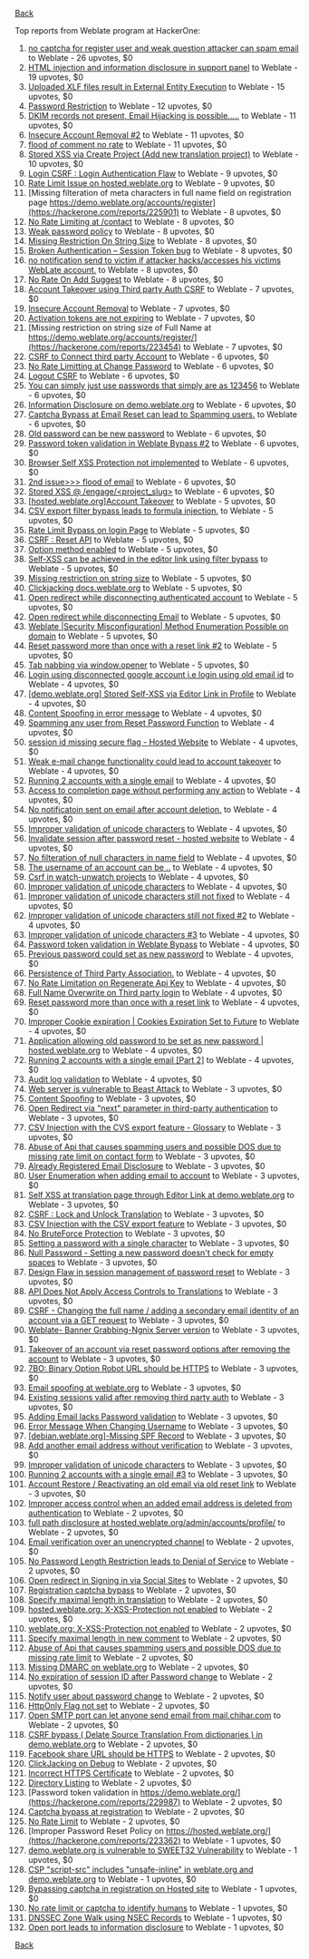 [Back](../README.md)

Top reports from Weblate program at HackerOne:

1. [no captcha for register user and weak question attacker can spam email](https://hackerone.com/reports/236398) to Weblate - 26 upvotes, $0
2. [HTML injection and information disclosure in support panel](https://hackerone.com/reports/634312) to Weblate - 19 upvotes, $0
3. [Uploaded XLF files result in External Entity Execution](https://hackerone.com/reports/232614) to Weblate - 15 upvotes, $0
4. [Password Restriction](https://hackerone.com/reports/229920) to Weblate - 12 upvotes, $0
5. [DKIM records not present, Email Hijacking is possible.....](https://hackerone.com/reports/253926) to Weblate - 11 upvotes, $0
6. [Insecure Account Removal #2](https://hackerone.com/reports/229532) to Weblate - 11 upvotes, $0
7. [flood of comment no rate](https://hackerone.com/reports/404035) to Weblate - 11 upvotes, $0
8. [Stored XSS via Create Project (Add new translation project)](https://hackerone.com/reports/610219) to Weblate - 10 upvotes, $0
9. [Login CSRF : Login Authentication Flaw](https://hackerone.com/reports/229528) to Weblate - 9 upvotes, $0
10. [Rate Limit Issue on hosted.weblate.org](https://hackerone.com/reports/229825) to Weblate - 9 upvotes, $0
11. [Missing filteration of meta characters in full name field on registration page https://demo.weblate.org/accounts/register](https://hackerone.com/reports/225901) to Weblate - 8 upvotes, $0
12. [No Rate Limiting at /contact](https://hackerone.com/reports/229511) to Weblate - 8 upvotes, $0
13. [Weak password policy](https://hackerone.com/reports/224572) to Weblate - 8 upvotes, $0
14. [Missing Restriction On String Size](https://hackerone.com/reports/257376) to Weblate - 8 upvotes, $0
15. [Broken Authentication – Session Token bug](https://hackerone.com/reports/400826) to Weblate - 8 upvotes, $0
16. [no notification send to victim if attacker hacks/accesses his victims WebLate account.](https://hackerone.com/reports/282772) to Weblate - 8 upvotes, $0
17. [No Rate On Add Suggest](https://hackerone.com/reports/481654) to Weblate - 8 upvotes, $0
18. [Account Takeover using Third party Auth CSRF](https://hackerone.com/reports/225653) to Weblate - 7 upvotes, $0
19. [Insecure Account Removal](https://hackerone.com/reports/223355) to Weblate - 7 upvotes, $0
20. [Activation tokens are not expiring](https://hackerone.com/reports/223339) to Weblate - 7 upvotes, $0
21. [Missing restriction on string size of Full Name at https://demo.weblate.org/accounts/register/](https://hackerone.com/reports/223454) to Weblate - 7 upvotes, $0
22. [CSRF to Connect third party Account](https://hackerone.com/reports/225100) to Weblate - 6 upvotes, $0
23. [No Rate Limitting at Change Password](https://hackerone.com/reports/223694) to Weblate - 6 upvotes, $0
24. [Logout CSRF](https://hackerone.com/reports/223329) to Weblate - 6 upvotes, $0
25. [You can simply just use passwords that simply are as 123456](https://hackerone.com/reports/223374) to Weblate - 6 upvotes, $0
26. [Information Disclosure on demo.weblate.org](https://hackerone.com/reports/229620) to Weblate - 6 upvotes, $0
27. [Captcha Bypass at Email Reset can lead to Spamming users.](https://hackerone.com/reports/229541) to Weblate - 6 upvotes, $0
28. [Old password can be new password](https://hackerone.com/reports/229577) to Weblate - 6 upvotes, $0
29. [Password token validation in Weblate Bypass #2](https://hackerone.com/reports/244287) to Weblate - 6 upvotes, $0
30. [Browser Self XSS Protection not implemented](https://hackerone.com/reports/400781) to Weblate - 6 upvotes, $0
31. [2nd issue&gt;&gt;&gt; flood of email](https://hackerone.com/reports/404713) to Weblate - 6 upvotes, $0
32. [Stored XSS @ /engage/&lt;project_slug&gt;](https://hackerone.com/reports/472391) to Weblate - 6 upvotes, $0
33. [[hosted.weblate.org]Account Takeover](https://hackerone.com/reports/223637) to Weblate - 5 upvotes, $0
34. [CSV export filter bypass leads to formula injection.](https://hackerone.com/reports/223999) to Weblate - 5 upvotes, $0
35. [Rate Limit Bypass on login Page](https://hackerone.com/reports/224460) to Weblate - 5 upvotes, $0
36. [CSRF : Reset API](https://hackerone.com/reports/223333) to Weblate - 5 upvotes, $0
37. [Option method enabled](https://hackerone.com/reports/230194) to Weblate - 5 upvotes, $0
38. [Self-XSS can be achieved in the editor link using filter bypass](https://hackerone.com/reports/229735) to Weblate - 5 upvotes, $0
39. [Missing restriction on string size](https://hackerone.com/reports/229796) to Weblate - 5 upvotes, $0
40. [Clickjacking docs.weblate.org](https://hackerone.com/reports/223391) to Weblate - 5 upvotes, $0
41. [Open redirect while disconnecting authenticated account](https://hackerone.com/reports/224317) to Weblate - 5 upvotes, $0
42. [Open redirect while disconnecting Email](https://hackerone.com/reports/238117) to Weblate - 5 upvotes, $0
43. [Weblate |Security Misconfiguration| Method Enumeration Possible on domain](https://hackerone.com/reports/230648) to Weblate - 5 upvotes, $0
44. [Reset password more than once with a reset link #2](https://hackerone.com/reports/245450) to Weblate - 5 upvotes, $0
45. [Tab nabbing via window.opener](https://hackerone.com/reports/403891) to Weblate - 5 upvotes, $0
46. [Login using disconnected google account i.e login using old email id](https://hackerone.com/reports/223427) to Weblate - 4 upvotes, $0
47. [[demo.weblate.org] Stored Self-XSS via Editor Link in Profile](https://hackerone.com/reports/223331) to Weblate - 4 upvotes, $0
48. [Content Spoofing in error message](https://hackerone.com/reports/223456) to Weblate - 4 upvotes, $0
49. [Spamming any user from Reset Password Function](https://hackerone.com/reports/223525) to Weblate - 4 upvotes, $0
50. [session id missing secure flag - Hosted Website](https://hackerone.com/reports/224379) to Weblate - 4 upvotes, $0
51. [Weak e-mail change functionality could lead to account takeover](https://hackerone.com/reports/223461) to Weblate - 4 upvotes, $0
52. [Running 2 accounts with a single email](https://hackerone.com/reports/224072) to Weblate - 4 upvotes, $0
53. [Access to completion page without performing any action](https://hackerone.com/reports/223846) to Weblate - 4 upvotes, $0
54. [No notificatoin sent on email after account deletion.](https://hackerone.com/reports/229909) to Weblate - 4 upvotes, $0
55. [Improper validation of unicode characters](https://hackerone.com/reports/229483) to Weblate - 4 upvotes, $0
56. [Invalidate session after password reset - hosted website](https://hackerone.com/reports/224362) to Weblate - 4 upvotes, $0
57. [No filteration of null characters in name field](https://hackerone.com/reports/242945) to Weblate - 4 upvotes, $0
58. [The username of an account can be ..](https://hackerone.com/reports/243609) to Weblate - 4 upvotes, $0
59. [Csrf in watch-unwatch projects](https://hackerone.com/reports/229405) to Weblate - 4 upvotes, $0
60. [Improper validation of unicode characters](https://hackerone.com/reports/242171) to Weblate - 4 upvotes, $0
61. [Improper validation of unicode characters still not fixed](https://hackerone.com/reports/241596) to Weblate - 4 upvotes, $0
62. [Improper validation of unicode characters still not fixed #2](https://hackerone.com/reports/243611) to Weblate - 4 upvotes, $0
63. [Improper validation of unicode characters #3](https://hackerone.com/reports/243635) to Weblate - 4 upvotes, $0
64. [Password token validation in Weblate Bypass](https://hackerone.com/reports/243842) to Weblate - 4 upvotes, $0
65. [Previous password could set as new password](https://hackerone.com/reports/243616) to Weblate - 4 upvotes, $0
66. [Persistence of Third Party Association.](https://hackerone.com/reports/241623) to Weblate - 4 upvotes, $0
67. [No Rate Limitation on Regenerate Api Key](https://hackerone.com/reports/243619) to Weblate - 4 upvotes, $0
68. [Full Name Overwrite on Third party login](https://hackerone.com/reports/241598) to Weblate - 4 upvotes, $0
69. [Reset password more than once with a reset link](https://hackerone.com/reports/243594) to Weblate - 4 upvotes, $0
70. [Improper Cookie expiration | Cookies Expiration Set to Future](https://hackerone.com/reports/232306) to Weblate - 4 upvotes, $0
71. [Application allowing old password to be set as new password | hosted.weblate.org](https://hackerone.com/reports/264934) to Weblate - 4 upvotes, $0
72. [Running 2 accounts with a single email [Part 2]](https://hackerone.com/reports/241608) to Weblate - 4 upvotes, $0
73. [Audit log validation](https://hackerone.com/reports/296632) to Weblate - 4 upvotes, $0
74. [Web server is vulnerable to Beast Attack](https://hackerone.com/reports/223350) to Weblate - 3 upvotes, $0
75. [Content Spoofing](https://hackerone.com/reports/223630) to Weblate - 3 upvotes, $0
76. [Open Redirect via "next" parameter in third-party authentication](https://hackerone.com/reports/223326) to Weblate - 3 upvotes, $0
77. [CSV Injection with the CVS export feature - Glossary](https://hackerone.com/reports/224291) to Weblate - 3 upvotes, $0
78. [Abuse of Api that causes spamming users and possible DOS due to missing rate limit on contact form](https://hackerone.com/reports/223542) to Weblate - 3 upvotes, $0
79. [Already Registered Email Disclosure](https://hackerone.com/reports/223343) to Weblate - 3 upvotes, $0
80. [User Enumeration when adding email to account](https://hackerone.com/reports/223531) to Weblate - 3 upvotes, $0
81. [Self XSS at translation page through Editor Link at demo.weblate.org](https://hackerone.com/reports/223692) to Weblate - 3 upvotes, $0
82. [CSRF : Lock and Unlock Translation](https://hackerone.com/reports/223345) to Weblate - 3 upvotes, $0
83. [CSV Injection with the CSV export feature](https://hackerone.com/reports/223344) to Weblate - 3 upvotes, $0
84. [No BruteForce Protection](https://hackerone.com/reports/223337) to Weblate - 3 upvotes, $0
85. [Setting a password with a single character](https://hackerone.com/reports/223851) to Weblate - 3 upvotes, $0
86. [Null Password - Setting a new password doesn't check for empty spaces](https://hackerone.com/reports/223618) to Weblate - 3 upvotes, $0
87. [Design Flaw in session management of password reset](https://hackerone.com/reports/229417) to Weblate - 3 upvotes, $0
88. [API Does Not Apply Access Controls to Translations](https://hackerone.com/reports/232994) to Weblate - 3 upvotes, $0
89. [CSRF - Changing the full name / adding a secondary email identity of an account via a GET request](https://hackerone.com/reports/223367) to Weblate - 3 upvotes, $0
90. [Weblate- Banner Grabbing-Ngnix Server version](https://hackerone.com/reports/230633) to Weblate - 3 upvotes, $0
91. [Takeover of an account via reset password options after removing the account](https://hackerone.com/reports/230076) to Weblate - 3 upvotes, $0
92. [7BO: Binary Option Robot URL should be HTTPS](https://hackerone.com/reports/225722) to Weblate - 3 upvotes, $0
93. [Email spoofing at weblate.org](https://hackerone.com/reports/224186) to Weblate - 3 upvotes, $0
94. [Existing sessions valid after removing third party auth](https://hackerone.com/reports/223475) to Weblate - 3 upvotes, $0
95. [Adding Email lacks Password validation](https://hackerone.com/reports/229869) to Weblate - 3 upvotes, $0
96. [Error Message When Changing Username](https://hackerone.com/reports/243664) to Weblate - 3 upvotes, $0
97. [[debian.weblate.org]-Missing SPF Record](https://hackerone.com/reports/245518) to Weblate - 3 upvotes, $0
98. [Add another email address without verification](https://hackerone.com/reports/265987) to Weblate - 3 upvotes, $0
99. [Improper validation of unicode characters](https://hackerone.com/reports/278718) to Weblate - 3 upvotes, $0
100. [Running 2 accounts with a single email #3](https://hackerone.com/reports/245304) to Weblate - 3 upvotes, $0
101. [Account Restore / Reactivating an old email via old reset link](https://hackerone.com/reports/275303) to Weblate - 3 upvotes, $0
102. [Improper access control when an added email address is deleted from authentication](https://hackerone.com/reports/223434) to Weblate - 2 upvotes, $0
103. [full path disclosure at hosted.weblate.org/admin/accounts/profile/](https://hackerone.com/reports/225495) to Weblate - 2 upvotes, $0
104. [Email verification over an unencrypted channel](https://hackerone.com/reports/224287) to Weblate - 2 upvotes, $0
105. [No Password Length Restriction leads to Denial of Service](https://hackerone.com/reports/223854) to Weblate - 2 upvotes, $0
106. [Open redirect in Signing in via Social Sites](https://hackerone.com/reports/223718) to Weblate - 2 upvotes, $0
107. [Registration captcha bypass](https://hackerone.com/reports/223324) to Weblate - 2 upvotes, $0
108. [Specify maximal length in translation](https://hackerone.com/reports/224015) to Weblate - 2 upvotes, $0
109. [hosted.weblate.org: X-XSS-Protection not enabled](https://hackerone.com/reports/223396) to Weblate - 2 upvotes, $0
110. [weblate.org: X-XSS-Protection not enabled](https://hackerone.com/reports/223723) to Weblate - 2 upvotes, $0
111. [Specify maximal length in new comment](https://hackerone.com/reports/223931) to Weblate - 2 upvotes, $0
112. [Abuse of Api that causes spamming users and possible DOS due to missing rate limit](https://hackerone.com/reports/223557) to Weblate - 2 upvotes, $0
113. [Missing DMARC on weblate.org](https://hackerone.com/reports/223545) to Weblate - 2 upvotes, $0
114. [No expiration of session ID after Password change](https://hackerone.com/reports/223327) to Weblate - 2 upvotes, $0
115. [Notify user about password change](https://hackerone.com/reports/223609) to Weblate - 2 upvotes, $0
116. [HttpOnly Flag not set](https://hackerone.com/reports/224006) to Weblate - 2 upvotes, $0
117. [Open SMTP port can let anyone send email from mail.chihar.com](https://hackerone.com/reports/223435) to Weblate - 2 upvotes, $0
118. [CSRF bypass ( Delate Source Translation From dictionaries ) in demo.weblate.org](https://hackerone.com/reports/230863) to Weblate - 2 upvotes, $0
119. [Facebook share URL should be HTTPS](https://hackerone.com/reports/225769) to Weblate - 2 upvotes, $0
120. [ClickJacking on Debug](https://hackerone.com/reports/225555) to Weblate - 2 upvotes, $0
121. [Incorrect HTTPS Certificate](https://hackerone.com/reports/225540) to Weblate - 2 upvotes, $0
122. [Directory Listing](https://hackerone.com/reports/223384) to Weblate - 2 upvotes, $0
123. [Password token validation in https://demo.weblate.org/](https://hackerone.com/reports/229987) to Weblate - 2 upvotes, $0
124. [Captcha bypass at registration](https://hackerone.com/reports/229584) to Weblate - 2 upvotes, $0
125. [No Rate Limit](https://hackerone.com/reports/479021) to Weblate - 2 upvotes, $0
126. [Improper Password Reset Policy on https://hosted.weblate.org/](https://hackerone.com/reports/223362) to Weblate - 1 upvotes, $0
127. [demo.weblate.org is vulnerable to SWEET32 Vulnerability](https://hackerone.com/reports/223653) to Weblate - 1 upvotes, $0
128. [CSP "script-src" includes "unsafe-inline" in weblate.org and demo.weblate.org](https://hackerone.com/reports/231062) to Weblate - 1 upvotes, $0
129. [Bypassing captcha in registration on Hosted site](https://hackerone.com/reports/224342) to Weblate - 1 upvotes, $0
130. [No rate limit or captcha to identify humans](https://hackerone.com/reports/257384) to Weblate - 1 upvotes, $0
131. [DNSSEC Zone Walk using NSEC Records](https://hackerone.com/reports/228471) to Weblate - 1 upvotes, $0
132. [Open port leads to information disclosure](https://hackerone.com/reports/223421) to Weblate - 1 upvotes, $0


[Back](../README.md)